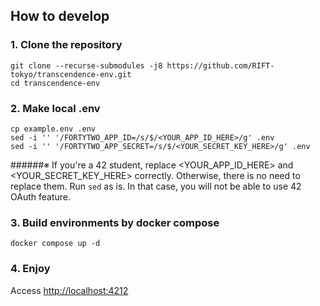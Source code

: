 ## How to develop
### 1. Clone the repository
```
git clone --recurse-submodules -j8 https://github.com/RIFT-tokyo/transcendence-env.git
cd transcendence-env
```

### 2. Make local .env
```
cp example.env .env
sed -i '' '/FORTYTWO_APP_ID=/s/$/<YOUR_APP_ID_HERE>/g' .env
sed -i '' '/FORTYTWO_APP_SECRET=/s/$/<YOUR_SECRET_KEY_HERE>/g' .env
```
######※ If you're a 42 student, replace <YOUR_APP_ID_HERE> and <YOUR_SECRET_KEY_HERE> correctly. Otherwise, there is no need to replace them. Run `sed` as is. In that case, you will not be able to use 42 OAuth feature.

### 3. Build environments by docker compose
```
docker compose up -d
```

### 4. Enjoy
Access [http://localhost:4212](http://localhost:4212)
